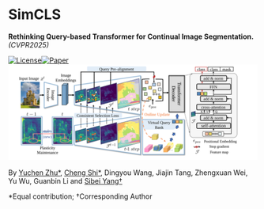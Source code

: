 # SimCLS

**Rethinking Query-based Transformer for Continual Image Segmentation.** *(CVPR2025)*

[![License](https://img.shields.io/badge/License-MIT-blue.svg?style=flat-square)](LICENSE)[![Paper](https://badgen.net/badge/icon/arXiv?icon=awesome&label&color=red&style=flat-square)](https://arxiv.org)
![SimCLS](assets/framework.svg)

By [Yuchen Zhu*](https://github.com/ZhuYuChenNO1), [Cheng Shi*](https://chengshiest.github.io/),  Dingyou Wang, Jiajin Tang, Zhengxuan Wei, Yu Wu, Guanbin Li and [Sibei Yang†](https://faculty.sist.shanghaitech.edu.cn/yangsibei/)

*Equal contribution; †Corresponding Author

